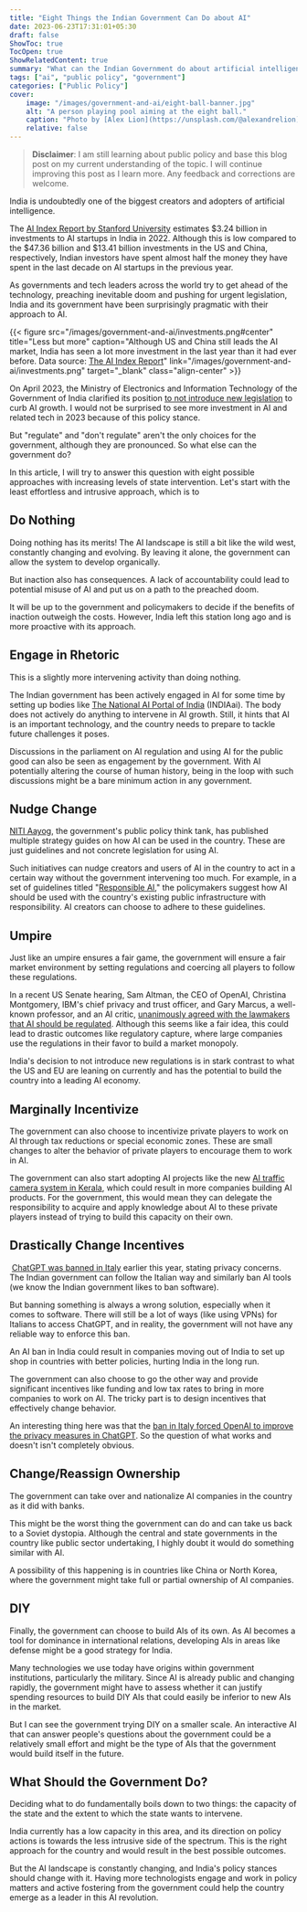 ```yaml
---
title: "Eight Things the Indian Government Can Do about AI"
date: 2023-06-23T17:31:01+05:30
draft: false
ShowToc: true
TocOpen: true
ShowRelatedContent: true
summary: "What can the Indian Government do about artificial intelligence?"
tags: ["ai", "public policy", "government"]
categories: ["Public Policy"]
cover:
    image: "/images/government-and-ai/eight-ball-banner.jpg"
    alt: "A person playing pool aiming at the eight ball."
    caption: "Photo by [Alex Lion](https://unsplash.com/@alexandrelion) on [Unsplash](https://unsplash.com/photos/LsEL4F5POBI)"
    relative: false
---
```


> **Disclaimer**: I am still learning about public policy and base this blog post on my current understanding of the topic. I will continue improving this post as I learn more. Any feedback and corrections are welcome.

India is undoubtedly one of the biggest creators and adopters of artificial intelligence.

The [AI Index Report by Stanford University](https://aiindex.stanford.edu/report/) estimates $3.24 billion in investments to AI startups in India in 2022. Although this is low compared to the $47.36 billion and $13.41 billion investments in the US and China, respectively, Indian investors have spent almost half the money they have spent in the last decade on AI startups in the previous year.

As governments and tech leaders across the world try to get ahead of the technology, preaching inevitable doom and pushing for urgent legislation, India and its government have been surprisingly pragmatic with their approach to AI.

{{< figure src="/images/government-and-ai/investments.png#center" title="Less but more" caption="Although US and China still leads the AI market, India has seen a lot more investment in the last year than it had ever before. Data source: [The AI Index Report](https://aiindex.stanford.edu/report/)" link="/images/government-and-ai/investments.png" target="_blank" class="align-center" >}}

On April 2023, the Ministry of Electronics and Information Technology of the Government of India clarified its position [to not introduce new legislation](https://tcrn.ch/40XYy42) to curb AI growth. I would not be surprised to see more investment in AI and related tech in 2023 because of this policy stance.

But "regulate" and "don't regulate" aren't the only choices for the government, although they are pronounced. So what else can the government do?

In this article, I will try to answer this question with eight possible approaches with increasing levels of state intervention. Let's start with the least effortless and intrusive approach, which is to

## Do Nothing

Doing nothing has its merits! The AI landscape is still a bit like the wild west, constantly changing and evolving. By leaving it alone, the government can allow the system to develop organically.

But inaction also has consequences. A lack of accountability could lead to potential misuse of AI and put us on a path to the preached doom.

It will be up to the government and policymakers to decide if the benefits of inaction outweigh the costs. However, India left this station long ago and is more proactive with its approach.

## Engage in Rhetoric

This is a slightly more intervening activity than doing nothing.

The Indian government has been actively engaged in AI for some time by setting up bodies like [The National AI Portal of India](https://indiaai.gov.in/) (INDIAai). The body does not actively do anything to intervene in AI growth. Still, it hints that AI is an important technology, and the country needs to prepare to tackle future challenges it poses.

Discussions in the parliament on AI regulation and using AI for the public good can also be seen as engagement by the government. With AI potentially altering the course of human history, being in the loop with such discussions might be a bare minimum action in any government. 

## Nudge Change

[NITI Aayog](https://niti.gov.in/), the government's public policy think tank, has published multiple strategy guides on how AI can be used in the country. These are just guidelines and not concrete legislation for using AI.

Such initiatives can nudge creators and users of AI in the country to act in a certain way without the government intervening too much. For example, in a set of guidelines titled "[Responsible AI](https://www.niti.gov.in/sites/default/files/2021-02/Responsible-AI-22022021.pdf)," the policymakers suggest how AI should be used with the country's existing public infrastructure with responsibility. AI creators can choose to adhere to these guidelines.

## Umpire

Just like an umpire ensures a fair game, the government will ensure a fair market environment by setting regulations and coercing all players to follow these regulations.

In a recent US Senate hearing, Sam Altman, the CEO of OpenAI, Christina Montgomery, IBM's chief privacy and trust officer, and Gary Marcus, a well-known professor, and an AI critic, [unanimously agreed with the lawmakers that AI should be regulated](https://www.nytimes.com/2023/05/16/technology/openai-altman-artificial-intelligence-regulation.html). Although this seems like a fair idea, this could lead to drastic outcomes like regulatory capture, where large companies use the regulations in their favor to build a market monopoly.

India's decision to not introduce new regulations is in stark contrast to what the US and EU are leaning on currently and has the potential to build the country into a leading AI economy.

## Marginally Incentivize

The government can also choose to incentivize private players to work on AI through tax reductions or special economic zones. These are small changes to alter the behavior of private players to encourage them to work in AI.

The government can also start adopting AI projects like the new [AI traffic camera system in Kerala](../../posts/ai-traffic-cameras/), which could result in more companies building AI products. For the government, this would mean they can delegate the responsibility to acquire and apply knowledge about AI to these private players instead of trying to build this capacity on their own.

## Drastically Change Incentives

 [ChatGPT was banned in Italy](https://www.bbc.com/news/technology-65139406) earlier this year, stating privacy concerns. The Indian government can follow the Italian way and similarly ban AI tools (we know the Indian government likes to ban software).

But banning something is always a wrong solution, especially when it comes to software. There will still be a lot of ways (like using VPNs) for Italians to access ChatGPT, and in reality, the government will not have any reliable way to enforce this ban.

An AI ban in India could result in companies moving out of India to set up shop in countries with better policies, hurting India in the long run.

The government can also choose to go the other way and provide significant incentives like funding and low tax rates to bring in more companies to work on AI. The tricky part is to design incentives that effectively change behavior.

An interesting thing here was that the [ban in Italy forced OpenAI to improve the privacy measures in ChatGPT](https://www.theverge.com/2023/4/28/23702883/chatgpt-italy-ban-lifted-gpdp-data-protection-age-verification). So the question of what works and doesn't isn't completely obvious.

## Change/Reassign Ownership

The government can take over and nationalize AI companies in the country as it did with banks.

This might be the worst thing the government can do and can take us back to a Soviet dystopia. Although the central and state governments in the country like public sector undertaking, I highly doubt it would do something similar with AI.

A possibility of this happening is in countries like China or North Korea, where the government might take full or partial ownership of AI companies.

## DIY

Finally, the government can choose to build AIs of its own. As AI becomes a tool for dominance in international relations, developing AIs in areas like defense might be a good strategy for India.

Many technologies we use today have origins within government institutions, particularly the military. Since AI is already public and changing rapidly, the government might have to assess whether it can justify spending resources to build DIY AIs that could easily be inferior to new AIs in the market.

But I can see the government trying DIY on a smaller scale. An interactive AI that can answer people's questions about the government could be a relatively small effort and might be the type of AIs that the government would build itself in the future.

## What Should the Government Do?

Deciding what to do fundamentally boils down to two things: the capacity of the state and the extent to which the state wants to intervene.

India currently has a low capacity in this area, and its direction on policy actions is towards the less intrusive side of the spectrum. This is the right approach for the country and would result in the best possible outcomes.

But the AI landscape is constantly changing, and India's policy stances should change with it. Having more technologists engage and work in policy matters and active fostering from the government could help the country emerge as a leader in this AI revolution.
